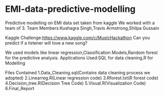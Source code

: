 # EMI-data-predictive-modelling
Predictive modelling on EMI data set taken from kaggle
We worked with a team of 3.
Team Members:Kushagra Singh,Travis Armstrong,Shilpa Gussain

Kaggle Challenge:https://www.kaggle.com/c/MusicHackathon
Can you predict if a listener will love a new song?

We used models like linear regression,Classification Models,Random forest for the predictive analysis.
Applications Used:SQL for data cleaning,R for Modelling

Files Contained
1.Data_Cleaning.sql(Contains data cleaning process we adopted)
2.Linearreg.R(Linear regression code)
3.Rforest.txt(R forest code)
4.Decision_tree.R(Decision Tree Code)
5.Visual.R(Visualization Code)
6.Final_Report
